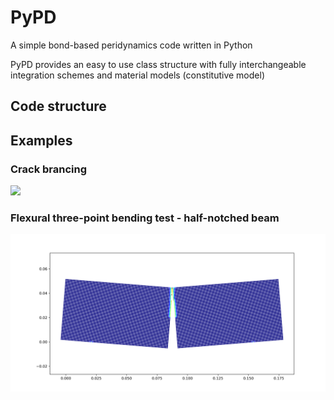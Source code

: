 # PyPD

A simple bond-based peridynamics code written in Python

PyPD provides an easy to use class structure with fully interchangeable integration schemes and material models (constitutive model)

## Code structure

## Examples

### Crack brancing

![](figures/crack_branching.png)

### Flexural three-point bending test - half-notched beam

![](figures/TPB_HN.png)


